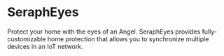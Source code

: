 # SeraphEyes
Protect your home with the eyes of an Angel. SeraphEyes provides fully-customizable home protection that allows you to synchronize multiple devices in an IoT network.

